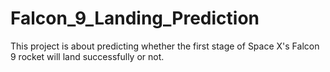 # Falcon_9_Landing_Prediction
This project is about predicting whether the first stage of Space X's Falcon 9 rocket will land successfully or not. 
